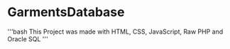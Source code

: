 # GarmentsDatabase

'''bash
This Project was made with HTML, CSS, JavaScript, Raw PHP and Oracle SQL
'''
